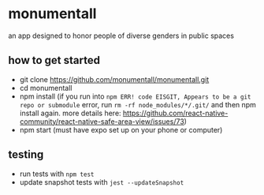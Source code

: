 # monumentall
an app designed to honor people of diverse genders in public spaces

## how to get started
- git clone https://github.com/monumentall/monumentall.git
- cd monumentall
- npm install (if you run into `npm ERR! code EISGIT, Appears to be a git repo or submodule` error, run `rm -rf node_modules/*/.git/` and then npm install again. more details here: https://github.com/react-native-community/react-native-safe-area-view/issues/73)
- npm start (must have expo set up on your phone or computer)

## testing
- run tests with `npm test`
- update snapshot tests with `jest --updateSnapshot`

